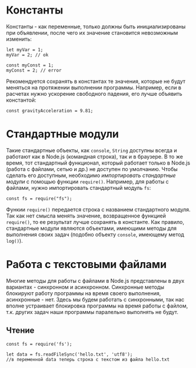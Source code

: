 # Константы

Константы - как переменные, только должны быть инициализированы при объявлении,
после чего их значение становится невозможным изменить:

```
let myVar = 1;
myVar = 2; // ok

const myConst = 1;
myConst = 2; // error
```

Рекомендуется сохранять в константах те значения, которые не будут меняться на протяжении
выполнении программы. Например, если в расчетах нужно ускорение свободного падения, его
лучше объявить константой:

```
const gravityAcceleration = 9.81;
```

# Стандартные модули

Такие стандартные объекты, как `console`, `String` доступны всегда и работают как в Node.js 
(командная строка), так и в браузере. В то же время, тот стандартный функционал, который работает только
в Node.js (работа с файлами, сетью и др.) не доступен по умолчанию. Чтобы сделать его доступным, необходимо
_импортировать стандартные модули_ с помощью функции `require()`. Например, для работы с файлами, нужно импортировать стандартный модуль `fs`: 

```
const fs = require("fs");
```

Функии `require()` передается строка с названием стандартного модуля. Так как нет смысла менять значение, возвращенное функцией `require()`, то ее результат лучше сохранять в константе. Как правило, стандартные модули
являются объектами, имеющими методы для выполнения своих задач (подобно объекту `console`, имеющему метод `log()`).

# Работа с текстовыми файлами

Многие методы для работы с файлами в Node.js представлены в двух вариантах - синхронном и асинхронном.
Синхронные методы блокируют работу программы на время своего выполнения, асинхронные - нет. Здесь мы будем работать с синхронными, так нас вполне устраивает блокировка программы на время работы с файлом, т.к. других задач наши программы паралельно выполнять не будут.

## Чтение

```
const fs = require('fs');

let data = fs.readFileSync('hello.txt', 'utf8');
//в переменной data теперь строка с текстом из файла hello.txt
```
